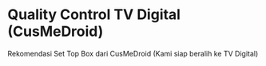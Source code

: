 # Quality Control TV Digital (CusMeDroid)
Rekomendasi Set Top Box dari CusMeDroid (Kami siap beralih ke TV Digital)
